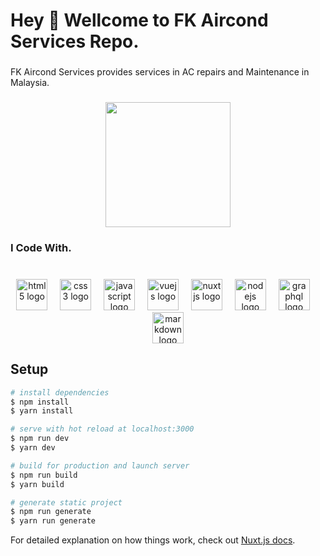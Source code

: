 <h1 align="left">Hey 👋 Wellcome to FK Aircond Services Repo.</h1>

###

<p align="left">FK Aircond Services provides services in AC repairs and Maintenance in Malaysia.</p>

###

<div align="center">
  <img height="200" src="https://raw.githubusercontent.com/wahabsharif/fk-air-cond/main/static/assets/images/website-mockup.png"  />
</div>

###

<h3 align="left">I Code With.</h3>

###

<br clear="both">

<div align="center">
  <img src="https://skillicons.dev/icons?i=html" height="50" alt="html5 logo"  />
  <img width="12" />
  <img src="https://skillicons.dev/icons?i=css" height="50" alt="css3 logo"  />
  <img width="12" />
  <img src="https://skillicons.dev/icons?i=js" height="50" alt="javascript logo"  />
  <img width="12" />
  <img src="https://skillicons.dev/icons?i=vue" height="50" alt="vuejs logo"  />
  <img width="12" />
  <img src="https://skillicons.dev/icons?i=nuxtjs" height="50" alt="nuxtjs logo"  />
  <img width="12" />
  <img src="https://skillicons.dev/icons?i=nodejs" height="50" alt="nodejs logo"  />
  <img width="12" />
  <img src="https://skillicons.dev/icons?i=graphql" height="50" alt="graphql logo"  />
  <img width="12" />
  <img src="https://skillicons.dev/icons?i=md" height="50" alt="markdown logo"  />
</div>

###

## Setup

```bash
# install dependencies
$ npm install
$ yarn install

# serve with hot reload at localhost:3000
$ npm run dev
$ yarn dev

# build for production and launch server
$ npm run build
$ yarn build

# generate static project
$ npm run generate
$ yarn run generate
```

For detailed explanation on how things work, check out [Nuxt.js docs](https://nuxtjs.org).
